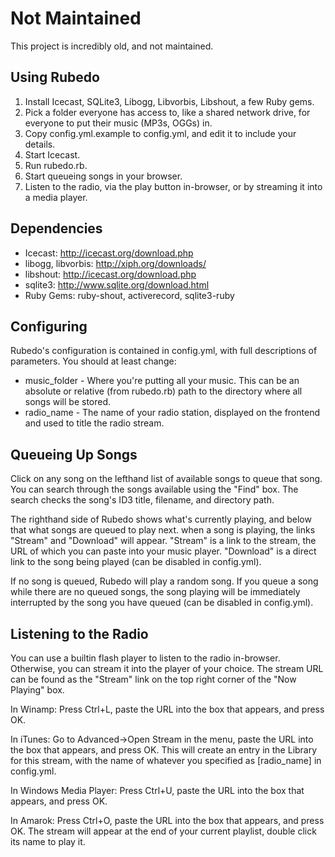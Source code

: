 # Not Maintained

This project is incredibly old, and not maintained.

## Using Rubedo

  1. Install Icecast, SQLite3, Libogg, Libvorbis, Libshout, a few Ruby gems.
  2. Pick a folder everyone has access to, like a shared network drive, for everyone to put their music (MP3s, OGGs) in.
  3. Copy config.yml.example to config.yml, and edit it to include your details.
  4. Start Icecast.
  5. Run rubedo.rb.
  6. Start queueing songs in your browser.
  7. Listen to the radio, via the play button in-browser, or by streaming it into a media player.
  

## Dependencies

* Icecast: http://icecast.org/download.php
* libogg, libvorbis: http://xiph.org/downloads/
* libshout: http://icecast.org/download.php  
* sqlite3: http://www.sqlite.org/download.html
* Ruby Gems: ruby-shout, activerecord, sqlite3-ruby


## Configuring

Rubedo's configuration is contained in config.yml, with full descriptions of parameters.  You should at least change:
  
* music_folder - Where you're putting all your music.  This can be an absolute or relative (from rubedo.rb) path to the directory where all songs will be stored. 
* radio_name - The name of your radio station, displayed on the frontend and used to title the radio stream.


## Queueing Up Songs

Click on any song on the lefthand list of available songs to queue that song.  You can search through the songs available using the "Find" box.  The search checks the song's ID3 title, filename, and directory path.

The righthand side of Rubedo shows what's currently playing, and below that what songs are queued to play next.  when a song is playing, the links "Stream" and "Download" will appear.  "Stream" is a link to the stream, the URL of which you can paste into your music player.  "Download" is a direct link to the song being played (can be disabled in config.yml).

If no song is queued, Rubedo will play a random song.  If you queue a song while there are no queued songs, the song playing will be immediately interrupted by the song you have queued (can be disabled in config.yml).


## Listening to the Radio

You can use a builtin flash player to listen to the radio in-browser.  Otherwise, you can stream it into the player of your choice.  The stream URL can be found as the "Stream" link on the top right corner of the "Now Playing" box.

In Winamp:
  Press Ctrl+L, paste the URL into the box that appears, and press OK.
  
In iTunes:
  Go to Advanced->Open Stream in the menu, paste the URL into the box that appears, and press OK.  This will create an entry in the Library for this stream, with the name of whatever you specified as [radio_name] in config.yml.

In Windows Media Player:
  Press Ctrl+U, paste the URL into the box that appears, and press OK.

In Amarok:
  Press Ctrl+O, paste the URL into the box that appears, and press OK.  The stream will appear at the end of your current playlist, double click its name to play it.
